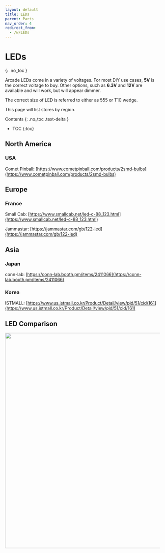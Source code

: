 ```yaml
---
layout: default
title: LEDs
parent: Parts
nav_order: 4
redirect_from:
  - /w/LEDs
---
```


# LEDs
{: .no_toc }

Arcade LEDs come in a variety of voltages. For most DIY use cases, **5V** is the correct voltage to buy. Other options, such as **6.3V** and **12V** are available and will work, but will appear dimmer.

The correct size of LED is referred to either as 555 or T10 wedge.

This page will list stores by region.

Contents
{: .no_toc .text-delta }

- TOC
{:toc}

## North America

### USA

Comet Pinball: [https://www.cometpinball.com/products/2smd-bulbs](https://www.cometpinball.com/products/2smd-bulbs)

## Europe

### France

Small Cab: [https://www.smallcab.net/led-c-88_123.html](https://www.smallcab.net/led-c-88_123.html)

Jammastar: [https://jammastar.com/gb/122-led](https://jammastar.com/gb/122-led)

## Asia

### Japan

conn-lab: [https://conn-lab.booth.pm/items/2411066](https://conn-lab.booth.pm/items/2411066)

### Korea

ISTMALL: [https://www.us.istmall.co.kr/Product/Detail/view/pid/51/cid/161](https://www.us.istmall.co.kr/Product/Detail/view/pid/51/cid/161)

## LED Comparison

<img src="../img/led-comparison.png" width="700" />
